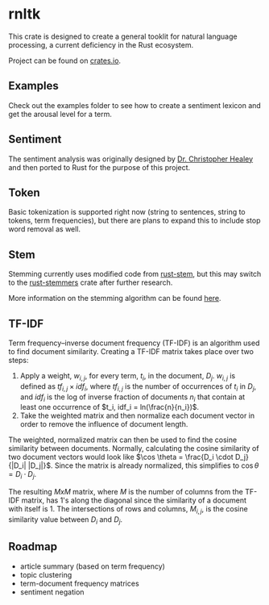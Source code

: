 # rnltk
This crate is designed to create a general tooklit for natural language processing, a current deficiency in the Rust ecosystem.  

Project can be found on [crates.io](https://crates.io/crates/rnltk).

## Examples
Check out the examples folder to see how to create a sentiment lexicon and get the arousal level for a term.

## Sentiment
The sentiment analysis was originally designed by [Dr. Christopher Healey](https://www.csc.ncsu.edu/people/healey) and then ported
to Rust for the purpose of this project.

## Token
Basic tokenization is supported right now (string to sentences, string to tokens, term frequencies), but there are plans to expand 
this to include stop word removal as well.

## Stem
Stemming currently uses modified code from [rust-stem](https://github.com/minhnhdo/rust-stem), but this may switch to the [rust-stemmers](https://crates.io/crates/rust-stemmers) crate after further research.

More information on the stemming algorithm can be found [here](https://tartarus.org/martin/PorterStemmer/).

## TF-IDF
Term frequency–inverse document frequency (TF-IDF) is an algorithm used to find document similarity. Creating a TF-IDF matrix takes place over two steps:
1. Apply a weight, $w_{i,j}$, for every term, $t_i$, in the document, $D_j$. $w_{i,j}$ is defined as $tf_{i,j} \times idf_i$, where $tf_{i,j}$ is the number of occurrences of $t_i$ in $D_j$, and $idf_i$ is the log of inverse fraction of documents $n_i$ that contain at least one occurrence of $t_i, idf_i = ln(\frac{n}{n_i})$.
1. Take the weighted matrix and then normalize each document vector in order to remove the influence of document length.

The weighted, normalized matrix can then be used to find the cosine similarity between documents. 
Normally, calculating the cosine similarity of two document vectors would look like $\cos \theta = \frac{D_i \cdot D_j}{|D_i| |D_j|}$. Since the matrix is already normalized, this simplifies to $\cos \theta = D_i \cdot D_j$. 

The resulting $MxM$ matrix, where $M$ is the number of columns from the TF-IDF matrix, has 1's along the diagonal since the similarity of a document with itself is 1. The intersections of rows and columns, $M_{i,j}$, is the cosine similarity value between $D_i$ and $D_j$.

## Roadmap
* article summary (based on term frequency)
* topic clustering
* term-document frequency matrices
* sentiment negation
